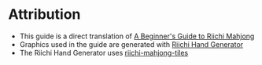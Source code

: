 # Attribution

- This guide is a direct translation of [A Beginner's Guide to Riichi Mahjong](https://mahjong.guide/a-beginners-guide-to-riichi-mahjong/)
- Graphics used in the guide are generated with [Riichi Hand Generator](https://hand.chombo.club/)
- The Riichi Hand Generator uses [riichi-mahjong-tiles](https://github.com/FluffyStuff/riichi-mahjong-tiles)